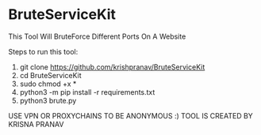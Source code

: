 # BruteServiceKit
This Tool Will BruteForce Different Ports On A Website

Steps to run this tool:
  1. git clone https://github.com/krishpranav/BruteServiceKit
  2. cd BruteServiceKit
  3. sudo chmod +x *
  4. python3 -m pip install -r requirements.txt
  5. python3 brute.py
  

  USE VPN OR PROXYCHAINS TO BE ANONYMOUS :)
    TOOL IS CREATED BY KRISNA PRANAV
